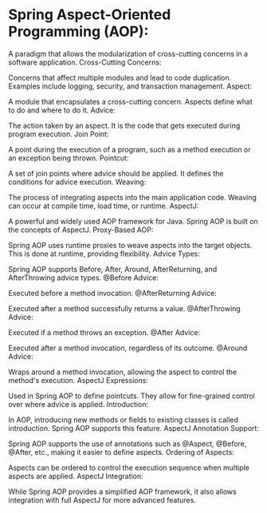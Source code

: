 # Spring Aspect-Oriented Programming (AOP):

A paradigm that allows the modularization of cross-cutting concerns in a software application.
Cross-Cutting Concerns:

Concerns that affect multiple modules and lead to code duplication. Examples include logging, security, and transaction management.
Aspect:

A module that encapsulates a cross-cutting concern. Aspects define what to do and where to do it.
Advice:

The action taken by an aspect. It is the code that gets executed during program execution.
Join Point:

A point during the execution of a program, such as a method execution or an exception being thrown.
Pointcut:

A set of join points where advice should be applied. It defines the conditions for advice execution.
Weaving:

The process of integrating aspects into the main application code. Weaving can occur at compile time, load time, or runtime.
AspectJ:

A powerful and widely used AOP framework for Java. Spring AOP is built on the concepts of AspectJ.
Proxy-Based AOP:

Spring AOP uses runtime proxies to weave aspects into the target objects. This is done at runtime, providing flexibility.
Advice Types:

Spring AOP supports Before, After, Around, AfterReturning, and AfterThrowing advice types.
@Before Advice:

Executed before a method invocation.
@AfterReturning Advice:

Executed after a method successfully returns a value.
@AfterThrowing Advice:

Executed if a method throws an exception.
@After Advice:

Executed after a method invocation, regardless of its outcome.
@Around Advice:

Wraps around a method invocation, allowing the aspect to control the method's execution.
AspectJ Expressions:

Used in Spring AOP to define pointcuts. They allow for fine-grained control over where advice is applied.
Introduction:

In AOP, introducing new methods or fields to existing classes is called introduction. Spring AOP supports this feature.
AspectJ Annotation Support:

Spring AOP supports the use of annotations such as @Aspect, @Before, @After, etc., making it easier to define aspects.
Ordering of Aspects:

Aspects can be ordered to control the execution sequence when multiple aspects are applied.
AspectJ Integration:

While Spring AOP provides a simplified AOP framework, it also allows integration with full AspectJ for more advanced features.